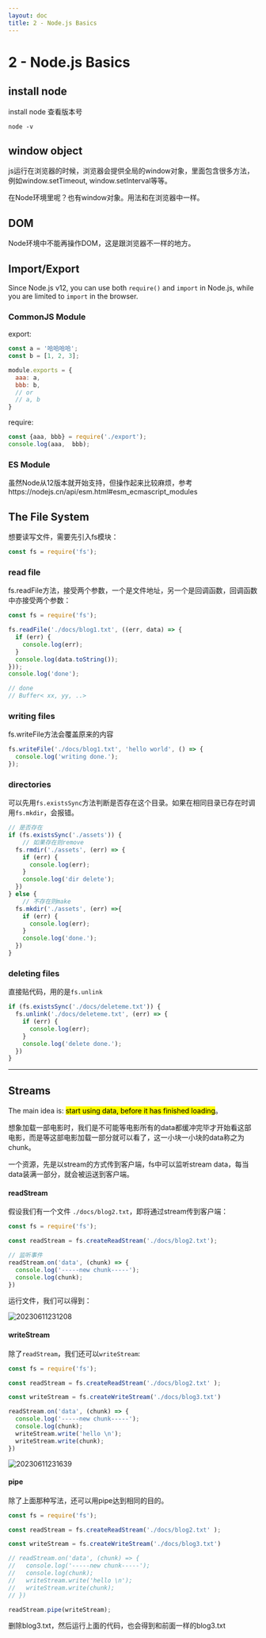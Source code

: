 ```yaml
---
layout: doc
title: 2 - Node.js Basics
---
```


# 2 - Node.js Basics

## install node

install node
查看版本号
```
node -v
```
## window object
js运行在浏览器的时候，浏览器会提供全局的window对象，里面包含很多方法，例如window.setTimeout, window.setInterval等等。

在Node环境里呢？也有window对象。用法和在浏览器中一样。

## DOM
Node环境中不能再操作DOM，这是跟浏览器不一样的地方。

## Import/Export
Since Node.js v12, you can use both `require()` and `import` in Node.js, while you are limited to `import` in the browser.

### CommonJS Module
export:
```js
const a = '哈哈哈哈';
const b = [1, 2, 3];

module.exports = { 
  aaa: a,
  bbb: b,
  // or
  // a, b
}
```

require:
```js
const {aaa, bbb} = require('./export');
console.log(aaa,  bbb);
```

### ES Module
虽然Node从12版本就开始支持，但操作起来比较麻烦，参考https://nodejs.cn/api/esm.html#esm_ecmascript_modules

## The File System
想要读写文件，需要先引入fs模块：
```js
const fs = require('fs');
```

### read file
fs.readFile方法，接受两个参数，一个是文件地址，另一个是回调函数，回调函数中亦接受两个参数：
```js
const fs = require('fs');

fs.readFile('./docs/blog1.txt', ((err, data) => {
  if (err) {
    console.log(err);
  }
  console.log(data.toString());
}));
console.log('done');

// done
// Buffer< xx, yy, ..>
```

### writing files
fs.writeFile方法会覆盖原来的内容
```js
fs.writeFile('./docs/blog1.txt', 'hello world', () => {
  console.log('writing done.');
});
```

### directories
可以先用`fs.existsSync`方法判断是否存在这个目录。如果在相同目录已存在时调用`fs.mkdir`，会报错。

```js
// 是否存在
if (fs.existsSync('./assets')) {
	// 如果存在则remove
  fs.rmdir('./assets', (err) => {
    if (err) {
      console.log(err);
    }
    console.log('dir delete');
  })
} else {
	// 不存在则make
  fs.mkdir('./assets', (err) =>{
    if (err) {
      console.log(err);
    }
    console.log('done.');
  })
}
```

### deleting files
直接贴代码，用的是`fs.unlink`
```js
if (fs.existsSync('./docs/deleteme.txt')) {
  fs.unlink('./docs/deleteme.txt', (err) => {
    if (err) {
      console.log(err);
    }
    console.log('delete done.');
  })
}
```

---
## Streams
The main idea is: <mark>start using data, before it has finished loading</mark>。

想象加载一部电影时，我们是不可能等电影所有的data都缓冲完毕才开始看这部电影，而是等这部电影加载一部分就可以看了，这一小块一小块的data称之为chunk。

一个资源，先是以stream的方式传到客户端，fs中可以监听stream data，每当data装满一部分，就会被运送到客户端。

#### readStream
假设我们有一个文件 `./docs/blog2.txt`，即将通过stream传到客户端：

```js
const fs = require('fs');

const readStream = fs.createReadStream('./docs/blog2.txt');

// 监听事件
readStream.on('data', (chunk) => {
  console.log('-----new chunk-----');
  console.log(chunk);
})
```
运行文件，我们可以得到：

![20230611231208](https://nic-gz-1308403500.file.myqcloud.com/vitepress/02_Node_js_Basics-2023-06-19-23-24-22.png)

#### writeStream
除了`readStream`，我们还可以`writeStream`:
```js
const fs = require('fs');

const readStream = fs.createReadStream('./docs/blog2.txt' );

const writeStream = fs.createWriteStream('./docs/blog3.txt')

readStream.on('data', (chunk) => {
  console.log('-----new chunk-----');
  console.log(chunk);
  writeStream.write('hello \n');
  writeStream.write(chunk);
})
```

![20230611231639](https://nic-gz-1308403500.file.myqcloud.com/vitepress/02_Node_js_Basics-2023-06-19-23-25-01.png)

#### pipe
除了上面那种写法，还可以用pipe达到相同的目的。

```js
const fs = require('fs');

const readStream = fs.createReadStream('./docs/blog2.txt' );

const writeStream = fs.createWriteStream('./docs/blog3.txt')

// readStream.on('data', (chunk) => {
//   console.log('-----new chunk-----');
//   console.log(chunk);
//   writeStream.write('hello \n');
//   writeStream.write(chunk);
// })

readStream.pipe(writeStream);
```

删除blog3.txt，然后运行上面的代码，也会得到和前面一样的blog3.txt